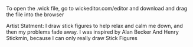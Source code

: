 To open the .wick file, go to wickeditor.com/editor and download and drag the file into the browser


Artist Statment: I draw stick figures to help relax and calm me down, and then my problems fade away. I was inspired by Alan Becker And Henry Stickmin, because I can only really draw Stick Figures
